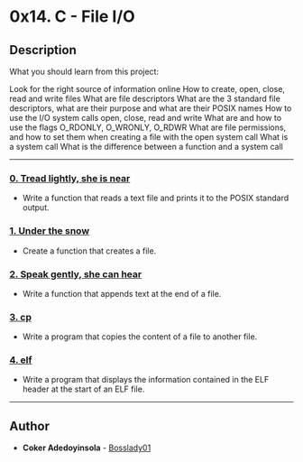 # 0x14. C - File I/O

## Description
What you should learn from this project:

Look for the right source of information online
How to create, open, close, read and write files
What are file descriptors
What are the 3 standard file descriptors, what are their purpose and what are their POSIX names
How to use the I/O system calls open, close, read and write
What are and how to use the flags O_RDONLY, O_WRONLY, O_RDWR
What are file permissions, and how to set them when creating a file with the open system call
What is a system call
What is the difference between a function and a system call

---

### [0. Tread lightly, she is near](./0-read_textfile.c)
* Write a function that reads a text file and prints it to the POSIX standard output.


### [1. Under the snow](./1-create_file.c)
* Create a function that creates a file.


### [2. Speak gently, she can hear](./2-append_text_to_file.c)
* Write a function that appends text at the end of a file.


### [3. cp](./3-cp.c)
* Write a program that copies the content of a file to another file.


### [4. elf](./100-elf_header.c)
* Write a program that displays the information contained in the ELF header at the start of an ELF file.

---

## Author
* **Coker Adedoyinsola** - [Bosslady01](https://github.com/Bosslady01)